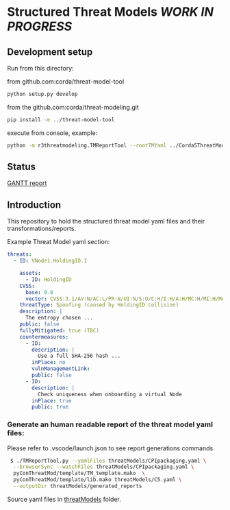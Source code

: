 # Structured Threat Models *WORK IN PROGRESS*

## Development setup
Run from this directory:

from github.com:corda/threat-model-tool
```bash
python setup.py develop
```

from the github.com:corda/threat-modeling.git
```bash
pip install -e ../threat-model-tool
```

execute from console, example:

```bash 
python -m r3threatmodeling.TMReportTool --rootTMYaml ../Corda5ThreatModels/threatModels/C5.yaml --TMID C5  --browserSync --outputDir ../Corda5ThreatModels/build/generated_reports --template TM_templateFull
```

## Status
[GANTT report](threatModels/generated_reports/gantt.md)
## Introduction

This repository to hold the structured threat model yaml files and their transformations/reports.

Example Threat Model yaml section:

```yaml
threats:
  - ID: VNode1.HoldingID.1

    assets:
      - ID: HoldingID
    CVSS:
      base: 9.8
      vector: CVSS:3.1/AV:N/AC:L/PR:N/UI:N/S:U/C:H/I:H/A:H/MC:H/MI:H/MA:H
    threatType: Spoofing (caused by HoldingID collision)
    description: |
      The entropy chosen ...
    public: false
    fullyMitigated: true (TBC)
    countermeasures:
      - ID:
        description: |
          Use a full SHA-256 hash ...
        inPlace: no
        vulnManagementLink:
        public: false
      - ID:
        description: |
          Check uniqueness when onboarding a virtual Node
        inPlace: true 
        public: true


```

### Generate an human readable report of the threat model yaml files:

Please refer to .vscode/launch.json to see report generations commands

```bash
 $ ./TMReportTool.py --yamlFiles threatModels/CPIpackaging.yaml \
  --browserSync --watchFiles threatModels/CPIpackaging.yaml \
  pyConThreatMod/template/TM_template.mako  \
  pyConThreatMod/template/lib.mako threatModels/C5.yaml \
  --outputDir threatModels/generated_reports
```

Source yaml files in [threatModels](threatModels/) folder.